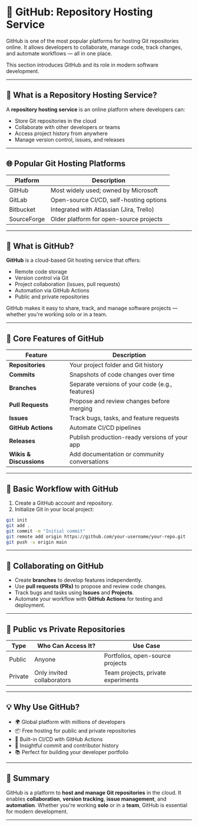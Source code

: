 # 🐙 GitHub: Repository Hosting Service

GitHub is one of the most popular platforms for hosting Git repositories online. It allows developers to collaborate, manage code, track changes, and automate workflows — all in one place.

This section introduces GitHub and its role in modern software development.

---

## 📖 What is a Repository Hosting Service?

A **repository hosting service** is an online platform where developers can:

- Store Git repositories in the cloud
- Collaborate with other developers or teams
- Access project history from anywhere
- Manage version control, issues, and releases

---

## 🌐 Popular Git Hosting Platforms

| Platform    | Description                              |
| ----------- | ---------------------------------------- |
| GitHub      | Most widely used; owned by Microsoft     |
| GitLab      | Open-source CI/CD, self-hosting options  |
| Bitbucket   | Integrated with Atlassian (Jira, Trello) |
| SourceForge | Older platform for open-source projects  |

---

## 🐙 What is GitHub?

**GitHub** is a cloud-based Git hosting service that offers:

- Remote code storage
- Version control via Git
- Project collaboration (issues, pull requests)
- Automation via GitHub Actions
- Public and private repositories

GitHub makes it easy to share, track, and manage software projects — whether you're working solo or in a team.

---

## 🧱 Core Features of GitHub

| Feature                 | Description                                     |
| ----------------------- | ----------------------------------------------- |
| **Repositories**        | Your project folder and Git history             |
| **Commits**             | Snapshots of code changes over time             |
| **Branches**            | Separate versions of your code (e.g., features) |
| **Pull Requests**       | Propose and review changes before merging       |
| **Issues**              | Track bugs, tasks, and feature requests         |
| **GitHub Actions**      | Automate CI/CD pipelines                        |
| **Releases**            | Publish production-ready versions of your app   |
| **Wikis & Discussions** | Add documentation or community conversations    |

---

## 🚀 Basic Workflow with GitHub

1. Create a GitHub account and repository.
2. Initialize Git in your local project:

```bash
git init
git add .
git commit -m "Initial commit"
git remote add origin https://github.com/your-username/your-repo.git
git push -u origin main
```

---

## 🤝 Collaborating on GitHub

- Create **branches** to develop features independently.
- Use **pull requests (PRs)** to propose and review code changes.
- Track bugs and tasks using **Issues** and **Projects**.
- Automate your workflow with **GitHub Actions** for testing and deployment.

---

## 🔐 Public vs Private Repositories

| Type    | Who Can Access It?         | Use Case                           |
| ------- | -------------------------- | ---------------------------------- |
| Public  | Anyone                     | Portfolios, open-source projects   |
| Private | Only invited collaborators | Team projects, private experiments |

---

## 💡 Why Use GitHub?

- 🌍 Global platform with millions of developers
- 📦 Free hosting for public and private repositories
- 🔧 Built-in CI/CD with GitHub Actions
- 🧠 Insightful commit and contributor history
- 📚 Perfect for building your developer portfolio

---

## 🧠 Summary

GitHub is a platform to **host and manage Git repositories** in the cloud.
It enables **collaboration**, **version tracking**, **issue management**, and **automation**.
Whether you're working **solo** or in a **team**, GitHub is essential for modern development.

---

```

```
